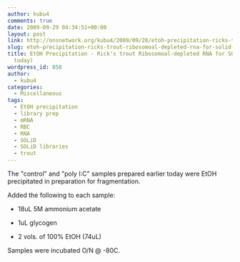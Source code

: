 ```yaml
---
author: kubu4
comments: true
date: 2009-09-29 04:34:51+00:00
layout: post
link: http://onsnetwork.org/kubu4/2009/09/28/etoh-precipitation-ricks-trout-ribosomoal-depleted-rna-for-solid-wtk-from-today/
slug: etoh-precipitation-ricks-trout-ribosomoal-depleted-rna-for-solid-wtk-from-today
title: EtOH Precipitation - Rick's trout Ribosomoal-depleted RNA for SOLiD WTK (from
  today)
wordpress_id: 858
author:
  - kubu4
categories:
  - Miscellaneous
tags:
  - EtOH precipitation
  - library prep
  - mRNA
  - RBC
  - RNA
  - SOLiD
  - SOLiD libraries
  - trout
---
```


The "control" and "poly I:C" samples prepared earlier today were EtOH precipitated in preparation for fragmentation.

Added the following to each sample:




    
  * 18uL 5M ammonium acetate

    
  * 1uL glycogen

    
  * 2 vols. of 100% EtOH (74uL)



Samples were incubated O/N @ -80C.

